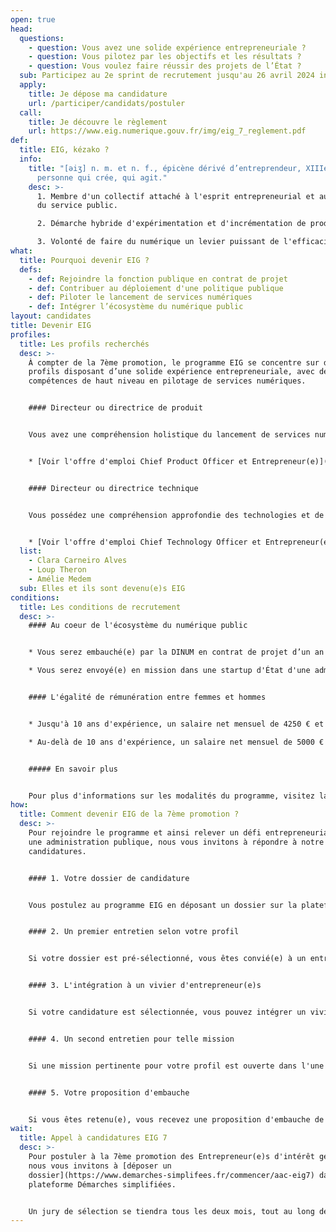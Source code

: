 ```yaml
---
open: true
head:
  questions:
    - question: Vous avez une solide expérience entrepreneuriale ?
    - question: Vous pilotez par les objectifs et les résultats ?
    - question: Vous voulez faire réussir des projets de l’État ?
  sub: Participez au 2e sprint de recrutement jusqu'au 26 avril 2024 inclus.
  apply:
    title: Je dépose ma candidature
    url: /participer/candidats/postuler
  call:
    title: Je découvre le règlement
    url: https://www.eig.numerique.gouv.fr/img/eig_7_reglement.pdf
def:
  title: EIG, kézako ?
  info:
    title: "[əiʒ] n. m. et n. f., épicène dérivé d’entreprendeur, XIIIe, au sens de
      personne qui crée, qui agit."
    desc: >-
      1. Membre d'un collectif attaché à l'esprit entrepreneurial et aux valeurs
      du service public.

      2. Démarche hybride d'expérimentation et d'incrémentation de produits numériques qui répondent à des besoins avérés.

      3. Volonté de faire du numérique un levier puissant de l'efficacité de l'action publique.
what:
  title: Pourquoi devenir EIG ?
  defs:
    - def: Rejoindre la fonction publique en contrat de projet
    - def: Contribuer au déploiement d'une politique publique
    - def: Piloter le lancement de services numériques
    - def: Intégrer l’écosystème du numérique public
layout: candidates
title: Devenir EIG
profiles:
  title: Les profils recherchés
  desc: >-
    À compter de la 7ème promotion, le programme EIG se concentre sur des
    profils disposant d’une solide expérience entrepreneuriale, avec des
    compétences de haut niveau en pilotage de services numériques.


    #### Directeur ou directrice de produit


    Vous avez une compréhension holistique du lancement de services numériques (financement, marketing, ressources humaines, etc.). Votre expérience entrepreneuriale a développé votre capacité à naviguer en évolution rapide et à pivoter selon les besoins.


    * [Voir l'offre d'emploi Chief Product Officer et Entrepreneur(e)](https://www.welcometothejungle.com/fr/companies/communaute-beta-gouv/jobs/cpo-entrepreneur-eig_BETAG_J13Gx4)


    #### Directeur ou directrice technique


    Vous possédez une compréhension approfondie des technologies et de leurs enjeux (souveraineté, sécurité, accessibilité, etc.). Votre expérience de direction d'équipes techniques orientées produit vous permet de résoudre des problèmes complexes.


    * [Voir l'offre d'emploi Chief Technology Officer et Entrepreneur(e)](https://www.welcometothejungle.com/fr/companies/communaute-beta-gouv/jobs/chief-technology-officer-et-entrepreneur-eig)
  list:
    - Clara Carneiro Alves
    - Loup Theron
    - Amélie Medem
  sub: Elles et ils sont devenu(e)s EIG
conditions:
  title: Les conditions de recrutement
  desc: >-
    #### Au coeur de l'écosystème du numérique public


    * Vous serez embauché(e) par la DINUM en contrat de projet d’un an minimum, renouvelable.

    * Vous serez envoyé(e) en mission dans une startup d'État d'une administration lauréate du programme.


    #### L'égalité de rémunération entre femmes et hommes


    * Jusqu'à 10 ans d'expérience, un salaire net mensuel de 4250 € et une part variable de 6 %.

    * Au-delà de 10 ans d'expérience, un salaire net mensuel de 5000 € et une part variable de 10 %.


    ##### En savoir plus


    Pour plus d'informations sur les modalités du programme, visitez la [foire aux questions](https://www.eig.numerique.gouv.fr/participer/candidats/faq).
how:
  title: Comment devenir EIG de la 7ème promotion ?
  desc: >-
    Pour rejoindre le programme et ainsi relever un défi entrepreneurial dans
    une administration publique, nous vous invitons à répondre à notre appel à
    candidatures.


    #### 1. Votre dossier de candidature


    Vous postulez au programme EIG en déposant un dossier sur la plateforme Démarches Simplifiées, qui sera évalué par les expert(e)s de la DINUM.


    #### 2. Un premier entretien selon votre profil


    Si votre dossier est pré-sélectionné, vous êtes convié(e) à un entretien en rapport avec votre métier, soit de direction produit, soit de direction technique.


    #### 3. L'intégration à un vivier d'entrepreneur(e)s


    Si votre candidature est sélectionnée, vous pouvez intégrer un vivier d'entrepreneur(e)s susceptibles de se voir proposer une mission destinée à la 7ème promotion.


    #### 4. Un second entretien pour telle mission


    Si une mission pertinente pour votre profil est ouverte dans l'une des administrations lauréates du programme, vous êtes convié(e) à un entretien en rapport avec la mission concernée.


    #### 5. Votre proposition d'embauche


    Si vous êtes retenu(e), vous recevez une proposition d'embauche de la DINUM, puis une lettre de mission pour intervenir au sein de l'administration lauréate.
wait:
  title: Appel à candidatures EIG 7
  desc: >-
    Pour postuler à la 7ème promotion des Entrepreneur(e)s d'intérêt général,
    nous vous invitons à [déposer un
    dossier](https://www.demarches-simplifees.fr/commencer/aac-eig7) dans la
    plateforme Démarches simplifiées.


    Un jury de sélection se tiendra tous les deux mois, tout au long de l’année 2024, pour évaluer les dossiers et proposer des entretiens aux candidat(e)s présélectionné(e)s.
---
```

